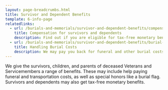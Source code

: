 ```yaml
---
layout: page-breadcrumbs.html
title: Survivor and Dependent Benefits
template: 6-info-page
relatedlinks:
  - url: /burials-and-memorials/survivor-and-dependent-benefits/compensation
    title: Compensation for survivors and dependents 
    description: Find out if you are eligible for tax-free monetary benefits
  - url: /burials-and-memorials/survivor-and-dependent-benefits/burial-costs
    title: Handling Burial Costs
    description: We may pay you back for funeral and other burial costs
---
```


We give the survivors, children, and parents of deceased Veterans and Servicemembers a range of benefits. These may include help paying funeral and transportation costs, as well as special honors like a burial flag. Survivors and dependents may also get tax-free monetary benefits.

